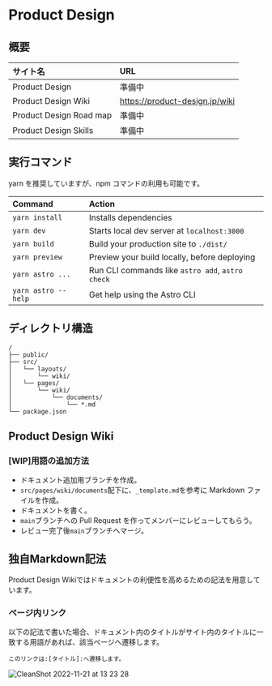 # Product Design

## 概要

| サイト名                 | URL                            |
| :---------------------- | :----------------------------- |
| Product Design          | 準備中                          |
| Product Design Wiki     | https://product-design.jp/wiki |
| Product Design Road map | 準備中                          |
| Product Design Skills   | 準備中                          |

## 実行コマンド

yarn を推奨していますが、npm コマンドの利用も可能です。

| Command             | Action                                           |
| :------------------ | :----------------------------------------------- |
| `yarn install`      | Installs dependencies                            |
| `yarn dev`          | Starts local dev server at `localhost:3000`      |
| `yarn build`        | Build your production site to `./dist/`          |
| `yarn preview`      | Preview your build locally, before deploying     |
| `yarn astro ...`    | Run CLI commands like `astro add`, `astro check` |
| `yarn astro --help` | Get help using the Astro CLI                     |

## ディレクトリ構造

```
/
├── public/
├── src/
│   └── layouts/
│       └── wiki/
│   └── pages/
│       └── wiki/
│           └── documents/
│               └── *.md
└── package.json
```
## Product Design Wiki
### [WIP]用語の追加方法

- ドキュメント追加用ブランチを作成。
- `src/pages/wiki/documents`配下に、`_template.md`を参考に Markdown ファイルを作成。
- ドキュメントを書く。
- `main`ブランチへの Pull Request を作ってメンバーにレビューしてもらう。
- レビュー完了後`main`ブランチへマージ。

## 独自Markdown記法

Product Design Wikiではドキュメントの利便性を高めるための記法を用意しています。

### ページ内リンク

以下の記法で書いた場合、ドキュメント内のタイトルがサイト内のタイトルに一致する用語があれば、該当ページへ遷移します。

```
このリンクは:[タイトル]:へ遷移します。
```

![CleanShot 2022-11-21 at 13 23 28](https://user-images.githubusercontent.com/4032232/202965787-250babcc-7e8a-4871-a8c6-d6fd96b994e1.png)

